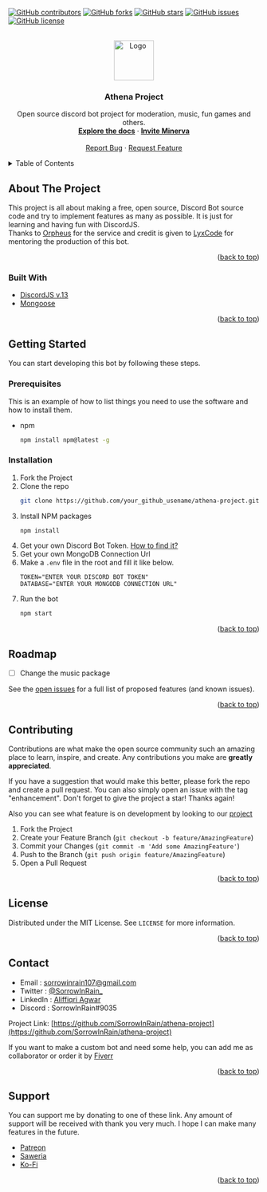 <div id="top"></div>
<!--
*** Thanks for checking out the Best-README-Template. If you have a suggestion
*** that would make this better, please fork the repo and create a pull request
*** or simply open an issue with the tag "enhancement".
*** Don't forget to give the project a star!
*** Thanks again! Now go create something AMAZING! :D
-->



<!-- PROJECT SHIELDS -->
<!--
*** I'm using markdown "reference style" links for readability.
*** Reference links are enclosed in brackets [ ] instead of parentheses ( ).
*** See the bottom of this document for the declaration of the reference variables
*** for contributors-url, forks-url, etc. This is an optional, concise syntax you may use.
*** https://www.markdownguide.org/basic-syntax/#reference-style-links
-->
[![GitHub contributors](https://img.shields.io/github/contributors/SorrowInRain/athena-project?color=blue&style=for-the-badge)](https://github.com/SorrowInRain/athena-project/network)
[![GitHub forks](https://img.shields.io/github/forks/SorrowInRain/athena-project?color=purple&style=for-the-badge)](https://github.com/SorrowInRain/athena-project/network)
[![GitHub stars](https://img.shields.io/github/stars/SorrowInRain/athena-project?color=yellow&style=for-the-badge)](https://github.com/SorrowInRain/athena-project/stargazers)
[![GitHub issues](https://img.shields.io/github/issues/SorrowInRain/athena-project?color=orange&style=for-the-badge)](https://github.com/SorrowInRain/athena-project/issues)
[![GitHub license](https://img.shields.io/github/license/SorrowInRain/athena-project?style=for-the-badge)](https://github.com/SorrowInRain/athena-project)



<!-- PROJECT LOGO -->
<br />
<div align="center">
  <a href="https://github.com/SorrowInRain/athena-project">
    <img src="https://cdn.discordapp.com/attachments/952885251905044490/967200128924524585/minerva-normal.jpg" alt="Logo" width="80" height="80">
  </a>

<h3 align="center">Athena Project</h3>

  <p align="center">
    Open source discord bot project for moderation, music, fun games and others.
    <br />
    <a href="https://github.com/SorrowInRain/athena-project/wiki"><strong>Explore the docs</strong></a>
    ·
    <a href="https://discord.com/api/oauth2/authorize?client_id=952487249939947530&permissions=8&scope=bot%20applications.commands"><strong>Invite Minerva</strong></a>
    <br />
    <br />
    <a href="https://github.com/github_username/repo_name/issues">Report Bug</a>
    ·
    <a href="https://github.com/github_username/repo_name/issues">Request Feature</a>
  </p>
</div>



<!-- TABLE OF CONTENTS -->
<details>
  <summary>Table of Contents</summary>
  <ol>
    <li>
      <a href="#about-the-project">About The Project</a>
      <ul>
        <li><a href="#builtwith">Built With</a></li>
      </ul>
    </li>
    <li>
      <a href="#getting-started">Getting Started</a>
      <ul>
        <li><a href="#prerequisites">Prerequisites</a></li>
        <li><a href="#installation">Installation</a></li>
      </ul>
    </li>
    <li><a href="#roadmap">Roadmap</a></li>
    <li><a href="#contributing">Contributing</a></li>
    <li><a href="#license">License</a></li>
    <li><a href="#contact">Contact</a></li>
    <li><a href="#support">Support</a></li>
  </ol>
</details>



<!-- ABOUT THE PROJECT -->
## About The Project

This project is all about making a free, open source, Discord Bot source code and try to implement features as many as possible.
It is just for learning and having fun with DiscordJS.
<br />
Thanks to [Orpheus](https://orpheus.anjir.pro/) for the service and credit is given to [LyxCode](https://github.com/lyxnet) for mentoring the production of this bot.

<p align="right">(<a href="#top">back to top</a>)</p>



### Built With

* [DiscordJS v.13](https://discord.js.org/#/)
* [Mongoose](https://mongoosejs.com/)

<p align="right">(<a href="#top">back to top</a>)</p>



<!-- GETTING STARTED -->
## Getting Started

You can start developing this bot by following these steps.

### Prerequisites

This is an example of how to list things you need to use the software and how to install them.
* npm
  ```sh
  npm install npm@latest -g
  ```

### Installation

1. Fork the Project
2. Clone the repo
   ```sh
   git clone https://github.com/your_github_usename/athena-project.git
   ```
3. Install NPM packages
   ```sh
   npm install
   ```
4. Get your own Discord Bot Token. [How to find it?](https://www.writebots.com/discord-bot-token/)
5. Get your own MongoDB Connection Url
6. Make a `.env` file in the root and fill it like below.
   ```env
   TOKEN="ENTER YOUR DISCORD BOT TOKEN"
   DATABASE="ENTER YOUR MONGODB CONNECTION URL"
   ```
7. Run the bot
   ```sh
   npm start
   ```

<p align="right">(<a href="#top">back to top</a>)</p>


<!-- ROADMAP -->
## Roadmap

- [ ] Change the music package
<!-- - [ ] Feature 2
- [ ] Feature 3
    - [ ] Nested Feature -->

See the [open issues](https://github.com/SorrowInRain/athena-project/issues) for a full list of proposed features (and known issues).

<p align="right">(<a href="#top">back to top</a>)</p>



<!-- CONTRIBUTING -->
## Contributing

Contributions are what make the open source community such an amazing place to learn, inspire, and create. Any contributions you make are **greatly appreciated**.

If you have a suggestion that would make this better, please fork the repo and create a pull request. You can also simply open an issue with the tag "enhancement".
Don't forget to give the project a star! Thanks again!

Also you can see what feature is on development by looking to our [project](https://github.com/SorrowInRain/athena-project/projects/2)

1. Fork the Project
2. Create your Feature Branch (`git checkout -b feature/AmazingFeature`)
3. Commit your Changes (`git commit -m 'Add some AmazingFeature'`)
4. Push to the Branch (`git push origin feature/AmazingFeature`)
5. Open a Pull Request

<p align="right">(<a href="#top">back to top</a>)</p>



<!-- LICENSE -->
## License

Distributed under the MIT License. See `LICENSE` for more information.

<p align="right">(<a href="#top">back to top</a>)</p>



<!-- CONTACT -->
## Contact

* Email     : sorrowinrain107@gmail.com
* Twitter   : [@SorrowInRain_](https://twitter.com/SorrowInRain_)
* LinkedIn  : [Aliffiqri Agwar](https://www.linkedin.com/in/aliffiqri-agwar/)
* Discord   : SorrowInRain#9035

Project Link: [https://github.com/SorrowInRain/athena-project](https://github.com/SorrowInRain/athena-project)

If you want to make a custom bot and need some help, you can add me as collaborator or order it by [Fiverr](https://www.fiverr.com/sorrowinrain)

<p align="right">(<a href="#top">back to top</a>)</p>



<!-- SUPPORT -->
## Support

You can support me by donating to one of these link. Any amount of support will be received with thank you very much. I hope I can make many features in the future.
* [Patreon](https://www.patreon.com/sorrowinrain)
* [Saweria](https://saweria.co/sorrowinrain)
* [Ko-Fi](https://ko-fi.com/sorrowinrain)

<p align="right">(<a href="#top">back to top</a>)</p>
